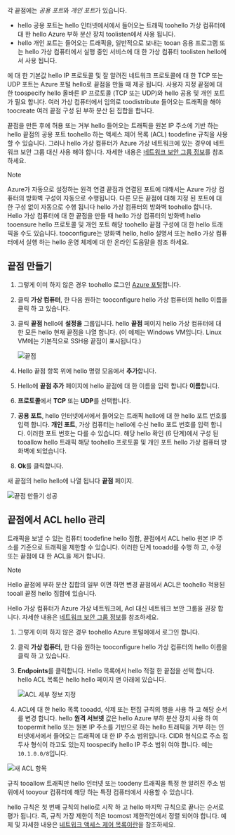 
각 끝점에는 *공용 포트*와 *개인 포트*가 있습니다.

* hello 공용 포트는 hello 인터넷에서에서 들어오는 트래픽 toohello 가상 컴퓨터에 대 한 hello Azure 부하 분산 장치 toolisten에서 사용 됩니다.
* hello 개인 포트는 들어오는 트래픽을, 일반적으로 보내는 tooan 응용 프로그램 또는 hello 가상 컴퓨터에서 실행 중인 서비스에 대 한 가상 컴퓨터 toolisten hello에서 사용 됩니다.

에 대 한 기본값 hello IP 프로토콜 및 잘 알려진 네트워크 프로토콜에 대 한 TCP 또는 UDP 포트는 Azure 포털 hello로 끝점을 만들 때 제공 됩니다. 사용자 지정 끝점에 대 한 toospecify hello 올바른 IP 프로토콜 (TCP 또는 UDP)와 hello 공용 및 개인 포트가 필요 합니다. 여러 가상 컴퓨터에서 임의로 toodistribute 들어오는 트래픽을 해야 toocreate 여러 끝점 구성 된 부하 분산 된 집합을 합니다.

끝점을 만든 후에 허용 또는 거부 hello 들어오는 트래픽을 원본 IP 주소에 기반 하는 hello 끝점의 공용 포트 toohello 하는 액세스 제어 목록 (ACL) toodefine 규칙을 사용할 수 있습니다. 그러나 hello 가상 컴퓨터가 Azure 가상 네트워크에 있는 경우에 네트워크 보안 그룹 대신 사용 해야 합니다. 자세한 내용은 [네트워크 보안 그룹 정보](../articles/virtual-network/virtual-networks-nsg.md)를 참조하세요.

> [!NOTE]
> Azure가 자동으로 설정하는 원격 연결 끝점과 연결된 포트에 대해서는 Azure 가상 컴퓨터의 방화벽 구성이 자동으로 수행됩니다. 다른 모든 끝점에 대해 지정 된 포트에 대 한 구성 없이 자동으로 수행 됩니다 hello 가상 컴퓨터의 방화벽 toohello 합니다. Hello 가상 컴퓨터에 대 한 끝점을 만들 때 hello 가상 컴퓨터의 방화벽 hello tooensure hello 프로토콜 및 개인 포트 해당 toohello 끝점 구성에 대 한 hello 트래픽을 수도 있습니다. tooconfigure는 방화벽 hello, hello 설명서 또는 hello 가상 컴퓨터에서 실행 하는 hello 운영 체제에 대 한 온라인 도움말을 참조 하세요.
>
>

## <a name="create-an-endpoint"></a>끝점 만들기
1. 그렇게 이미 하지 않은 경우 toohello 로그인 [Azure 포털](https://portal.azure.com)합니다.
2. 클릭 **가상 컴퓨터**, 한 다음 원하는 tooconfigure hello 가상 컴퓨터의 hello 이름을 클릭 하 고 있습니다.
3. 클릭 **끝점** hello에 **설정을** 그룹입니다. hello **끝점** 페이지 hello 가상 컴퓨터에 대 한 모든 hello 현재 끝점을 나열 합니다. (이 예제는 Windows VM입니다. Linux VM에는 기본적으로 SSH용 끝점이 표시됩니다.)

   <!-- ![Endpoints](./media/virtual-machines-common-classic-setup-endpoints/endpointswindows.png) -->
   ![끝점](./media/virtual-machines-common-classic-setup-endpoints/endpointsblade.png)

4. Hello 끝점 항목 위에 hello 명령 모음에서 **추가**합니다.
5. Hello에 **끝점 추가** 페이지에 hello 끝점에 대 한 이름을 입력 합니다 **이름**합니다.
6. **프로토콜**에서 **TCP** 또는 **UDP**를 선택합니다.
7. **공용 포트**, hello 인터넷에서에서 들어오는 트래픽 hello에 대 한 hello 포트 번호를 입력 합니다. **개인 포트**, 가상 컴퓨터는 hello에 수신 hello 포트 번호를 입력 합니다. 이러한 포트 번호는 다를 수 있습니다. 해당 hello 확인 (6 단계)에서 구성 된 tooallow hello 트래픽 해당 toohello 프로토콜 및 개인 포트 hello 가상 컴퓨터 방화벽에 되었습니다.
10. **Ok**를 클릭합니다.

새 끝점의 hello hello에 나열 됩니다 **끝점** 페이지.

![끝점 만들기 성공](./media/virtual-machines-common-classic-setup-endpoints/endpointcreated.png)

## <a name="manage-hello-acl-on-an-endpoint"></a>끝점에서 ACL hello 관리
트래픽을 보낼 수 있는 컴퓨터 toodefine hello 집합, 끝점에서 ACL hello 원본 IP 주소를 기준으로 트래픽을 제한할 수 있습니다. 이러한 단계 tooadd를 수행 하 고, 수정 또는 끝점에 대 한 ACL을 제거 합니다.

> [!NOTE]
> Hello 끝점에 부하 분산 집합의 일부 이면 하면 변경 끝점에서 ACL은 toohello 적용된 tooall 끝점 hello 집합에 있습니다.
>
>

Hello 가상 컴퓨터가 Azure 가상 네트워크에, Acl 대신 네트워크 보안 그룹을 권장 합니다. 자세한 내용은 [네트워크 보안 그룹 정보](../articles/virtual-network/virtual-networks-nsg.md)를 참조하세요.

1. 그렇게 이미 하지 않은 경우 toohello Azure 포털에에서 로그인 합니다.
2. 클릭 **가상 컴퓨터**, 한 다음 원하는 tooconfigure hello 가상 컴퓨터의 hello 이름을 클릭 하 고 있습니다.
3. **Endpoints**를 클릭합니다. Hello 목록에서 hello 적절 한 끝점을 선택 합니다. hello ACL 목록은 hello hello 페이지 맨 아래에 있습니다.

   ![ACL 세부 정보 지정](./media/virtual-machines-common-classic-setup-endpoints/aclpreentry.png)

4. ACL에 대 한 hello 목록 tooadd, 삭제 또는 편집 규칙의 행을 사용 하 고 해당 순서를 변경 합니다. hello **원격 서브넷** 값은 hello Azure 부하 분산 장치 사용 하 여 toopermit hello 또는 원본 IP 주소를 기반으로 하는 hello 트래픽을 거부 하는 인터넷에서에서 들어오는 트래픽에 대 한 IP 주소 범위입니다. CIDR 형식으로 주소 접두사 형식이 라고도 있는지 toospecify hello IP 주소 범위 여야 합니다. 예는 `10.1.0.0/8`입니다.

 ![새 ACL 항목](./media/virtual-machines-common-classic-setup-endpoints/newaclentry.png)


규칙 tooallow 트래픽만 hello 인터넷 또는 toodeny 트래픽을 특정 한 알려진 주소 범위에서 tooyour 컴퓨터에 해당 하는 특정 컴퓨터에서 사용할 수 있습니다.

hello 규칙은 첫 번째 규칙의 hello로 시작 하 고 hello 마지막 규칙으로 끝나는 순서로 평가 됩니다. 즉, 규칙 가장 제한이 적은 toomost 제한적인에서 정렬 되어야 합니다. 예제 및 자세한 내용은 [네트워크 액세스 제어 목록이란](../articles/virtual-network/virtual-networks-acl.md)을 참조하세요.
